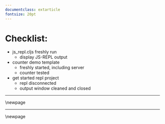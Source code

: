 ```yaml
---
documentclass: extarticle
fontsize: 20pt
---
```


# Checklist:

* js_repl.cljs freshly run
  * display JS-REPL output
* counter demo template
  * freshly started, including server
  * counter tested
* get started repl project
  * repl disconnected
  * output window cleaned and closed
---

\newpage

---

\newpage
